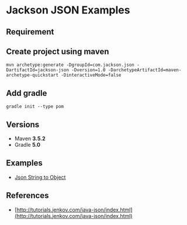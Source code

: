 # Jackson JSON Examples

## Requirement

## Create project using maven
```
mvn archetype:generate -DgroupId=com.jackson.json -DartifactId=jackson-json -Dversion=1.0 -DarchetypeArtifactId=maven-archetype-quickstart -DinteractiveMode=false
```

## Add gradle
```
gradle init --type pom
```

## Versions
* Maven **3.5.2**
* Gradle **5.0**

## Examples
* [Json String to Object](src/test/java/com/jackson/json/JsonStringToObject.java)

## References
* [http://tutorials.jenkov.com/java-json/index.html](http://tutorials.jenkov.com/java-json/index.html) 